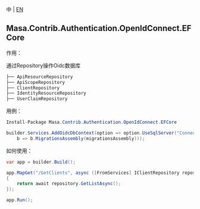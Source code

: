 中 | [EN](README.md)

## Masa.Contrib.Authentication.OpenIdConnect.EFCore

作用：

通过Repository操作Oidc数据库

```c#
├── ApiResourceRepository
├── ApiScopeRepository
├── ClientRepository
├── IdentityResourceRepository
├── UserClaimRepository
```

用例：

```C#
Install-Package Masa.Contrib.Authentication.OpenIdConnect.EFCore
```

```C#
builder.Services.AddOidcDbContext(option => option.UseSqlServer("ConnectionString",
    b => b.MigrationsAssembly(migrationsAssembly)));
```

如何使用：

```c#
var app = builder.Build();

app.MapGet("/GetClients", async ([FromServices] IClientRepository repository) =>
{
    return await repository.GetListAsync();
});

app.Run();
```
